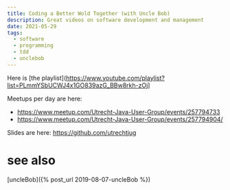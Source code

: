 ```yaml
---
title: Coding a Better Wold Together (with Uncle Bob)
description: Great videos on software development and management
date: 2021-05-29
tags:
  - software
  - programming
  - tdd
  - unclebob
---
```


Here is [the playlist](https://www.youtube.com/playlist?list=PLmmYSbUCWJ4x1GO839azG_BBw8rkh-zOj]

Meetups per day are here:
- https://www.meetup.com/Utrecht-Java-User-Group/events/257794733
- https://www.meetup.com/Utrecht-Java-User-Group/events/257794904/

Slides are here: https://github.com/utrechtjug

# see also
[uncleBob]({% post_url 2019-08-07-uncleBob %})